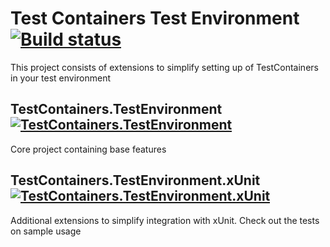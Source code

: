 # Test Containers Test Environment [![Build status](https://ci.appveyor.com/api/projects/status/xep0p7xq204fun9a?svg=true)](https://ci.appveyor.com/project/jinhong-/testcontainers-environment-dotnet)

This project consists of extensions to simplify setting up of TestContainers in your test environment

## TestContainers.TestEnvironment [![TestContainers.TestEnvironment](https://img.shields.io/nuget/v/TestContainers.TestEnvironment.svg)](https://www.nuget.org/packages/TestContainers.TestEnvironment/)

Core project containing base features

## TestContainers.TestEnvironment.xUnit [![TestContainers.TestEnvironment.xUnit](https://img.shields.io/nuget/v/TestContainers.TestEnvironment.xUnit.svg)](https://www.nuget.org/packages/TestContainers.TestEnvironment.xUnit/)

Additional extensions to simplify integration with xUnit. Check out the tests on sample usage